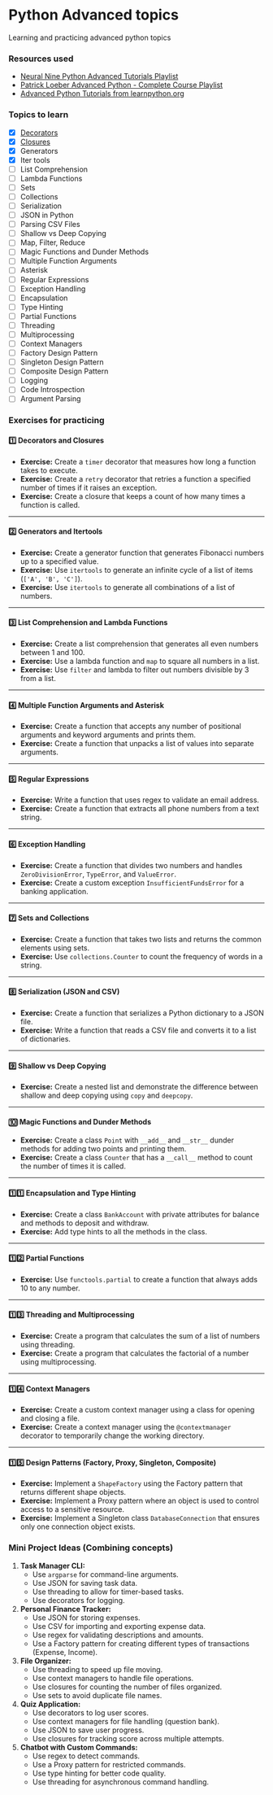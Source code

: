 # Python Advanced topics

Learning and practicing advanced python topics

### Resources used
- [Neural Nine Python Advanced Tutorials Playlist](https://www.youtube.com/playlist?list=PL7yh-TELLS1FuqLSjl5bgiQIEH25VEmIc)
- [Patrick Loeber Advanced Python - Complete Course Playlist](https://www.youtube.com/playlist?list=PLqnslRFeH2UqLwzS0AwKDKLrpYBKzLBy2)
- [Advanced Python Tutorials from learnpython.org](https://www.learnpython.org/#:~:text=what%20you%27ve%20learned-,Advanced%20Tutorials,-Generators)

### Topics to learn
- [x] [Decorators](https://github.com/maahma/python-advanced-topics/tree/main/Decorators)
- [x] [Closures](https://github.com/maahma/python-advanced-topics/tree/main/Closures)
- [x] Generators
- [x] Iter tools
- [ ] List Comprehension
- [ ] Lambda Functions
- [ ] Sets
- [ ] Collections
- [ ] Serialization
- [ ] JSON in Python
- [ ] Parsing CSV Files
- [ ] Shallow vs Deep Copying
- [ ] Map, Filter, Reduce
- [ ] Magic Functions and Dunder Methods
- [ ] Multiple Function Arguments
- [ ] Asterisk
- [ ] Regular Expressions
- [ ] Exception Handling
- [ ] Encapsulation 
- [ ] Type Hinting
- [ ] Partial Functions
- [ ] Threading
- [ ] Multiprocessing
- [ ] Context Managers
- [ ] Factory Design Pattern
- [ ] Singleton Design Pattern
- [ ] Composite Design Pattern
- [ ] Logging
- [ ] Code Introspection
- [ ] Argument Parsing

### Exercises for practicing
#### 1️⃣ **Decorators and Closures**
- **Exercise:** Create a `timer` decorator that measures how long a function takes to execute.
- **Exercise:** Create a `retry` decorator that retries a function a specified number of times if it raises an exception.
- **Exercise:** Create a closure that keeps a count of how many times a function is called.

---
#### 2️⃣ **Generators and Itertools**
- **Exercise:** Create a generator function that generates Fibonacci numbers up to a specified value.
- **Exercise:** Use `itertools` to generate an infinite cycle of a list of items (`['A', 'B', 'C']`).
- **Exercise:** Use `itertools` to generate all combinations of a list of numbers.

---
#### 3️⃣ **List Comprehension and Lambda Functions**
- **Exercise:** Create a list comprehension that generates all even numbers between 1 and 100.
- **Exercise:** Use a lambda function and `map` to square all numbers in a list.
- **Exercise:** Use `filter` and lambda to filter out numbers divisible by 3 from a list.

---
#### 4️⃣ **Multiple Function Arguments and Asterisk**
- **Exercise:** Create a function that accepts any number of positional arguments and keyword arguments and prints them.
- **Exercise:** Create a function that unpacks a list of values into separate arguments.

---
#### 5️⃣ **Regular Expressions**
- **Exercise:** Write a function that uses regex to validate an email address.
- **Exercise:** Create a function that extracts all phone numbers from a text string.

---
#### 6️⃣ **Exception Handling**
- **Exercise:** Create a function that divides two numbers and handles `ZeroDivisionError`, `TypeError`, and `ValueError`.
- **Exercise:** Create a custom exception `InsufficientFundsError` for a banking application.

---
#### 7️⃣ **Sets and Collections**
- **Exercise:** Create a function that takes two lists and returns the common elements using sets.
- **Exercise:** Use `collections.Counter` to count the frequency of words in a string.

---
#### 8️⃣ **Serialization (JSON and CSV)**
- **Exercise:** Create a function that serializes a Python dictionary to a JSON file.
- **Exercise:** Write a function that reads a CSV file and converts it to a list of dictionaries.

---
#### 9️⃣ **Shallow vs Deep Copying**
- **Exercise:** Create a nested list and demonstrate the difference between shallow and deep copying using `copy` and `deepcopy`.

---
#### 🔟 **Magic Functions and Dunder Methods**
- **Exercise:** Create a class `Point` with `__add__` and `__str__` dunder methods for adding two points and printing them.
- **Exercise:** Create a class `Counter` that has a `__call__` method to count the number of times it is called.

---
#### 1️⃣1️⃣ **Encapsulation and Type Hinting**
- **Exercise:** Create a class `BankAccount` with private attributes for balance and methods to deposit and withdraw.
- **Exercise:** Add type hints to all the methods in the class.

---
#### 1️⃣2️⃣ **Partial Functions**
- **Exercise:** Use `functools.partial` to create a function that always adds 10 to any number.

---
#### 1️⃣3️⃣ **Threading and Multiprocessing**
- **Exercise:** Create a program that calculates the sum of a list of numbers using threading.
- **Exercise:** Create a program that calculates the factorial of a number using multiprocessing.

---
#### 1️⃣4️⃣ **Context Managers**
- **Exercise:** Create a custom context manager using a class for opening and closing a file.
- **Exercise:** Create a context manager using the `@contextmanager` decorator to temporarily change the working directory.

---
#### 1️⃣5️⃣ **Design Patterns (Factory, Proxy, Singleton, Composite)**
- **Exercise:** Implement a `ShapeFactory` using the Factory pattern that returns different shape objects.
- **Exercise:** Implement a Proxy pattern where an object is used to control access to a sensitive resource.
- **Exercise:** Implement a Singleton class `DatabaseConnection` that ensures only one connection object exists.

### Mini Project Ideas (Combining concepts)
1. **Task Manager CLI:**
    - Use `argparse` for command-line arguments.
    - Use JSON for saving task data.
    - Use threading to allow for timer-based tasks.
    - Use decorators for logging.
2. **Personal Finance Tracker:**
    - Use JSON for storing expenses.
    - Use CSV for importing and exporting expense data.
    - Use regex for validating descriptions and amounts.
    - Use a Factory pattern for creating different types of transactions (Expense, Income).
3. **File Organizer:**
    - Use threading to speed up file moving.
    - Use context managers to handle file operations.
    - Use closures for counting the number of files organized.
    - Use sets to avoid duplicate file names.
4. **Quiz Application:**
    - Use decorators to log user scores.
    - Use context managers for file handling (question bank).
    - Use JSON to save user progress.
    - Use closures for tracking score across multiple attempts.
5. **Chatbot with Custom Commands:**
    - Use regex to detect commands.
    - Use a Proxy pattern for restricted commands.
    - Use type hinting for better code quality.
    - Use threading for asynchronous command handling.
